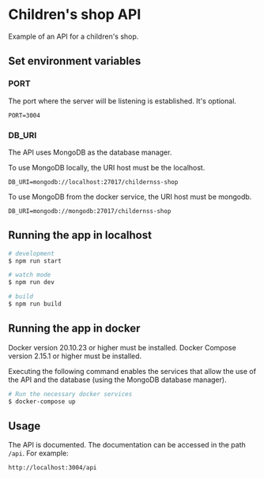 # Children's shop API

Example of an API for a children's shop.

## Set environment variables

### PORT
The port where the server will be listening is established. It's optional.

```
PORT=3004
```
### DB_URI
The API uses MongoDB as the database manager.

To use MongoDB locally, the URI host must be the localhost.

```
DB_URI=mongodb://localhost:27017/childernss-shop
```

To use MongoDB from the docker service, the URI host must be mongodb.

```
DB_URI=mongodb://mongodb:27017/childernss-shop
```

## Running the app in localhost

```bash
# development
$ npm run start

# watch mode
$ npm run dev

# build
$ npm run build

```

## Running the app in docker

Docker version 20.10.23 or higher must be installed.
Docker Compose version 2.15.1 or higher must be installed.

Executing the following command enables the services that allow the use of the API and the database (using the MongoDB database manager).

```bash
# Run the necessary docker services
$ docker-compose up
```

## Usage

The API is documented. The documentation can be accessed in the path `/api`. For example: 
```
http://localhost:3004/api
```
